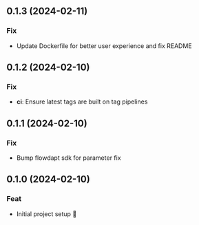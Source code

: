 ## 0.1.3 (2024-02-11)

### Fix

- Update Dockerfile for better user experience and fix README

## 0.1.2 (2024-02-10)

### Fix

- **ci**: Ensure latest tags are built on tag pipelines

## 0.1.1 (2024-02-10)

### Fix

- Bump flowdapt sdk for parameter fix

## 0.1.0 (2024-02-10)

### Feat

- Initial project setup :tada:
